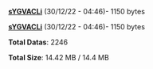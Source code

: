 [**sYGVACLi**](/data/sYGVACLi.txt) (30/12/22 - 04:46)- 1150 bytes

[**sYGVACLi**](/data/sYGVACLi.txt) (30/12/22 - 04:46)- 1150 bytes

**Total Datas**: 2246

**Total Size**: 14.42 MB / 14.4 MB